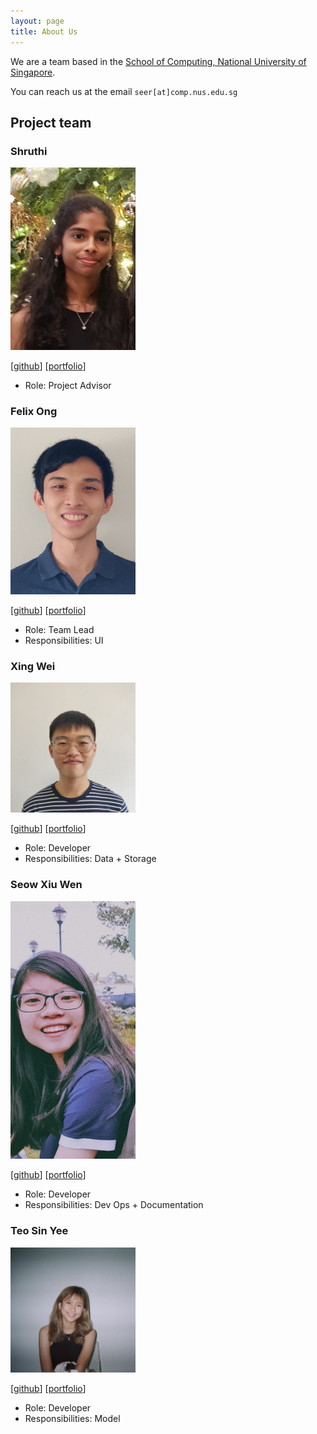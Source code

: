 ```yaml
---
layout: page
title: About Us
---
```


We are a team based in the [School of Computing, National University of Singapore](http://www.comp.nus.edu.sg).

You can reach us at the email `seer[at]comp.nus.edu.sg`

## Project team

### Shruthi

<img src="images/shruthi0310.png" width="200px">

[[github](https://github.com/shruthi0310)]
[[portfolio](team/shruthi0310.md)]

* Role: Project Advisor

### Felix Ong

<img src="images/felix-ong.png" width="200px">

[[github](http://github.com/felix-ong)]
[[portfolio](team/felix-ong.md)]

* Role: Team Lead
* Responsibilities: UI

### Xing Wei

<img src="images/moley456.png" width="200px">

[[github](http://github.com/Moley456)]
[[portfolio](team/Moley456.md)]

* Role: Developer
* Responsibilities: Data + Storage

### Seow Xiu Wen

<img src="images/yoyociti.png" width="200px">

[[github](http://github.com/YoYoCiti)]
[[portfolio](team/yoyociti.md)]

* Role: Developer
* Responsibilities: Dev Ops + Documentation

### Teo Sin Yee

<img src="images/tsinyee.png" width="200px">

[[github](http://github.com/tsinyee)]
[[portfolio](team/tsinyee.md)]

* Role: Developer
* Responsibilities: Model
